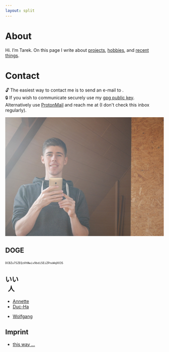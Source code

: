 ```yaml
---
layout: split
---
```


# About
Hi. I’m Tarek. On this page I write about [projects](?c=proj), [hobbies](?c=hbby), and [recent things](?c=blog).

# Contact
🔓 The easiest way to contact me is to send an e-mail to <span id="inb4mail" title="you can't highlight and copy this, sorry"></span>.  
🔒 If you wish to communicate securely use my [gpg public key](assets/dl/tarek_saier_gpg_public_key.asc).  
Alternatively use [ProtonMail](https://protonmail.com/) and reach me at <span id="inb4mail2" title="you can't highlight and copy this, sorry"></span> (I don't check this inbox regularly).

<!-- sep -->

<!-- sep -->

<!-- sep -->

![](assets/img/misc/P1050583.jpg)

<!-- split -->

## DOGE
<span style="font-family: monospace; font-size: 9px;">DCBZu7SZEQzVhNwiv9bdiSEiZPnoWqXX3S</span>

<!-- sep -->

## いい<br>&thinsp;&nbsp;人
* [Annette](http://penguinlyawesome.tumblr.com)
* [Duc-Ha](http://coldbloodedness.blogspot.com)
<!-- * [Eric](http://erics.bplaced.de/) domain expired? -->
<!-- * [Michael](http://www.goodchapy.com/) domain expired? -->
* [Wolfgang](http://vehk.de/)

<!-- sep -->

## Imprint
* [this way ...](/prnt.html)
